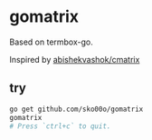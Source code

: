 # gomatrix

Based on termbox-go.

Inspired by [abishekvashok/cmatrix](https://github.com/abishekvashok/cmatrix)

## try

```sh
go get github.com/sko00o/gomatrix
gomatrix
# Press `ctrl+c` to quit.
```

